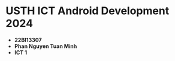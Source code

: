 USTH ICT Android Development 2024
========================================

* **22BI13307**
* **Phan Nguyen Tuan Minh**
* **ICT 1**
